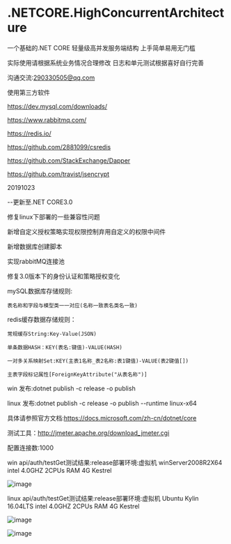 # .NETCORE.HighConcurrentArchitecture

一个基础的.NET CORE 轻量级高并发服务端结构
上手简单易用无门槛

实际使用请根据系统业务情况合理修改 日志和单元测试根据喜好自行完善

沟通交流:290330505@qq.com

使用第三方软件

https://dev.mysql.com/downloads/

https://www.rabbitmq.com/

https://redis.io/

https://github.com/2881099/csredis

https://github.com/StackExchange/Dapper

https://github.com/travist/jsencrypt



20191023

--更新至.NET CORE3.0 

修复linux下部署的一些兼容性问题

新增自定义授权策略实现权限控制弃用自定义的权限中间件

新增数据库创建脚本 

实现rabbitMQ连接池

修复3.0版本下的身份认证和策略授权变化

mySQL数据库存储规则:

    表名称和字段与模型类一一对应(名称一致表名类名一致)
    
redis缓存数据存储规则：

    常规缓存String:Key-Value(JSON)

    单条数据HASH：KEY(表名:键值)-VALUE(HASH)

    一对多关系映射Set:KEY(主表1名称_表2名称:表1键值)-VALUE(表2键值[]) 
    
    主表字段标记属性[ForeignKeyAttribute("从表名称")]

win 发布:dotnet publish -c release -o publish

linux 发布:dotnet publish -c release -o publish --runtime linux-x64

具体请参照官方文档:https://docs.microsoft.com/zh-cn/dotnet/core

测试工具：http://jmeter.apache.org/download_jmeter.cgi

配置连接数:1000

win api/auth/testGet测试结果:release部署环境:虚拟机 winServer2008R2X64 intel 4.0GHZ 2CPUs RAM 4G Kestrel

![image](https://github.com/luoyuzhao/.NETCORE.HighConcurrentArchitecture/blob/master/test.jpg?raw=true)

linux api/auth/testGet测试结果:release部署环境:虚拟机 Ubuntu Kylin 16.04LTS intel 4.0GHZ 2CPUs RAM 4G Kestrel

![image](https://github.com/luoyuzhao/.NETCORE.HighConcurrentArchitecture/blob/master/testlinux.jpg?raw=true)

![image](https://github.com/luoyuzhao/.NETCORE.HighConcurrentArchitecture/blob/master/Screenshot.jpg?raw=true)
 





